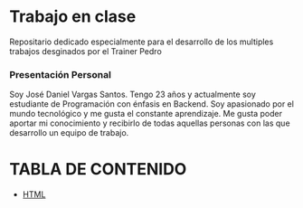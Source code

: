 
# Trabajo en clase

Repositario dedicado especialmente para el desarrollo de los multiples trabajos desginados por el Trainer Pedro

### Presentación Personal

Soy José Daniel Vargas Santos. Tengo 23 años y actualmente soy estudiante de Programación con énfasis en Backend. Soy apasionado por el mundo tecnológico y me gusta el constante aprendizaje. Me gusta poder aportar mi conocimiento y recibirlo de todas aquellas personas con las que desarrollo un equipo de trabajo.

# TABLA DE CONTENIDO

- [HTML](./HTML/)


